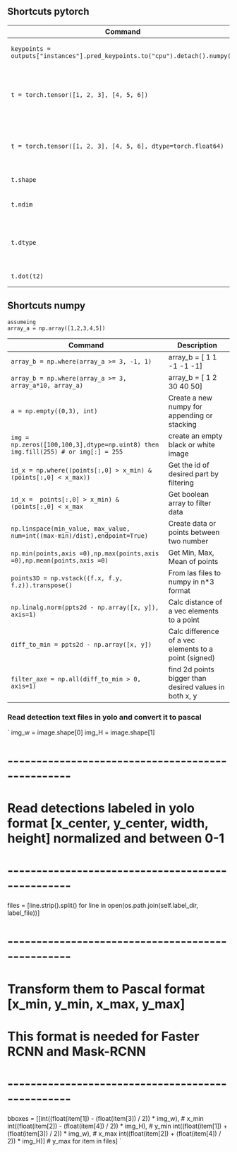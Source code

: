 ## Shortcuts pytorch
| Command | Description |
| --- | --- |
| `keypoints = outputs["instances"].pred_keypoints.to("cpu").detach().numpy()` | pytorch tensor to numpy |
| `t = torch.tensor([1, 2, 3], [4, 5, 6])` | pytorch create a tensor (defualt type will be float32)|
| `t = torch.tensor([1, 2, 3], [4, 5, 6], dtype=torch.float64)` | pytorch create a tensor (specify type)|
| `t.shape` | pytorch tensor sahpe |
| `t.ndim` | pytorch tensor n dimention |
| `t.dtype` | pytorch tensor data types inside (e.g torch.float32) |
| `t.dot(t2)` | pytorch dot product |

## Shortcuts numpy
```
assumeing 
array_a = np.array([1,2,3,4,5])
```
| Command | Description |
| --- | --- |
| `array_b = np.where(array_a >= 3, -1, 1)` | array_b = [ 1  1 -1 -1 -1] |
| `array_b = np.where(array_a >= 3, array_a*10, array_a)` | array_b = [ 1  2 30 40 50]|
| `a = np.empty((0,3), int)` | Create a new numpy for appending or stacking |
| `img = np.zeros([100,100,3],dtype=np.uint8) then img.fill(255) # or img[:] = 255` | create an empty black or white image
| `id_x = np.where((points[:,0] > x_min) & (points[:,0] < x_max))` | Get the id of desired part by filtering|
| `id_x =  points[:,0] > x_min) & (points[:,0] < x_max` | Get boolean array to filter data|
| `np.linspace(min_value, max_value, num=int((max-min)/dist),endpoint=True)` | Create data or points between two number|
| `np.min(points,axis =0),np.max(points,axis =0),np.mean(points,axis =0)` | Get Min, Max, Mean of points
| `points3D = np.vstack((f.x, f.y, f.z)).transpose()` | From las files to numpy in n*3 format
| `np.linalg.norm(ppts2d - np.array([x, y]), axis=1)` | Calc distance of a vec elements to a point
| `diff_to_min = ppts2d - np.array([x, y])` | Calc difference of a vec elements to a point (signed)
| `filter_axe = np.all(diff_to_min > 0, axis=1)` | find 2d points bigger than desired values in both x, y


### Read detection text files in yolo and convert it to pascal
`
img_w = image.shape[0]
img_H = image.shape[1]
# -------------------------------------------------
# Read detections labeled in yolo format [x_center, y_center, width, height] normalized and between 0-1
# -------------------------------------------------
files = [line.strip().split() for line in open(os.path.join(self.label_dir, label_file))]

# -------------------------------------------------
# Transform them to Pascal format [x_min, y_min, x_max, y_max]
# This format is needed for Faster RCNN and Mask-RCNN
# -------------------------------------------------
bboxes = [[int((float(item[1]) - (float(item[3]) / 2)) * img_w),  # x_min
           int((float(item[2]) - (float(item[4]) / 2)) * img_H),  # y_min
           int((float(item[1]) + (float(item[3]) / 2)) * img_w),  # x_max
           int((float(item[2]) + (float(item[4]) / 2)) * img_H)]  # y_max
          for item in files]
`

                      
